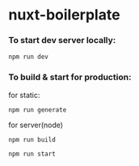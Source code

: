 # nuxt-boilerplate

### To start dev server locally:

  ```npm run dev```

  ### To build & start for production:
  
  for static:
    
    npm run generate
    
  for server(node)
    
    npm run build
    
    npm run start

